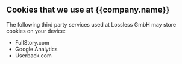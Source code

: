 ## Cookies that we use at {{company.name}}

The following third party services used at Lossless GmbH may store cookies on your device:

* FullStory.com
* Google Analytics
* Userback.com
